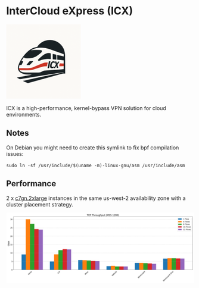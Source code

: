 # InterCloud eXpress (ICX)

<img src="./assets/icx.png" alt="ICX Logo" width="200"/>

ICX is a high-performance, kernel-bypass VPN solution for cloud environments.

## Notes

On Debian you might need to create this symlink to fix bpf compilation issues:

```shell
sudo ln -sf /usr/include/$(uname -m)-linux-gnu/asm /usr/include/asm
```

## Performance

2 x [c7gn.2xlarge](https://aws.amazon.com/ec2/instance-types/c7g/) instances in the same us-west-2 availability zone with a cluster placement strategy.

<img src="./assets/throughput.png" alt="ICX Throughput" width="800"/>
